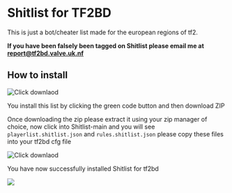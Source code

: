 # Shitlist for TF2BD

This is just a bot/cheater list made for the european regions of tf2.

**If you have been falsely been tagged on Shitlist please email me at
report@tf2bd.valve.uk.nf**


## How to install
![Click downlaod](https://i.imgur.com/nm5L9mn.png)

You install this list by clicking the green code button and then download ZIP



Once downloading the zip please extract it using your zip manager of choice, now click into Shitlist-main and you will see `playerlist.shitlist.json` and `rules.shitlist.json` please copy these files into your tf2bd cfg file


![Click downlaod](https://i.imgur.com/ZTc6sS6.png)

You have now successfully installed Shitlist for tf2bd

![](https://i.imgur.com/Vs73dwM.png)
